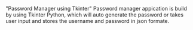 "Password Manager using Tkinter" 
Password manager appication is build by using Tkinter Python, which will auto generate the password or takes user input and stores the username and password in json formate.
